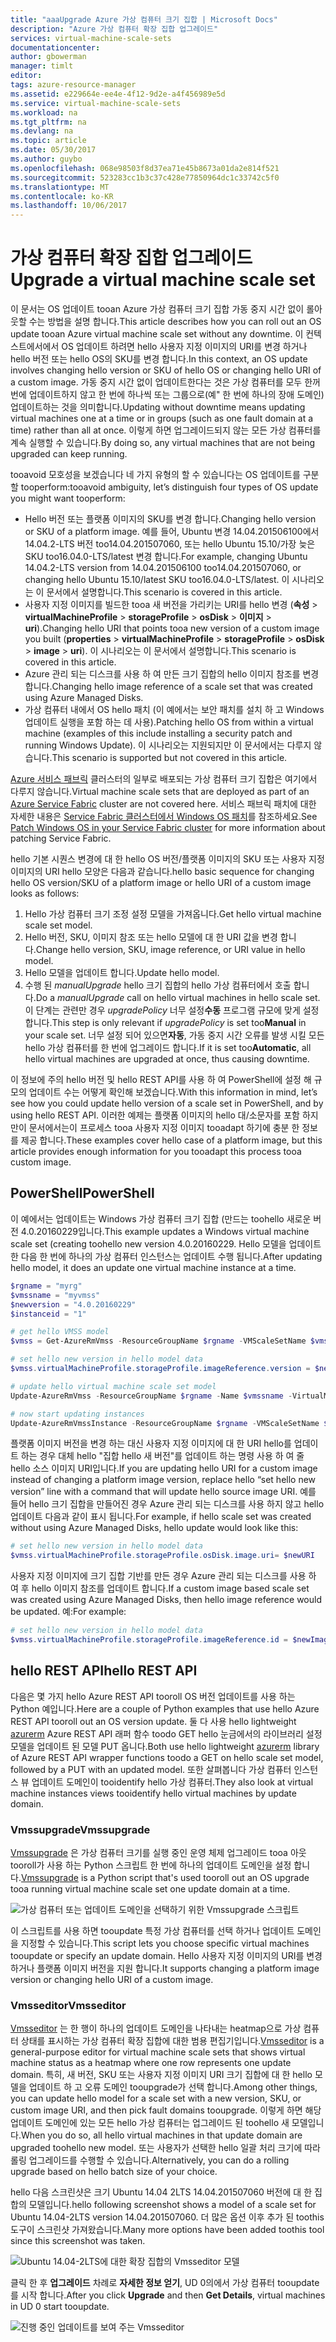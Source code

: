 ```yaml
---
title: "aaaUpgrade Azure 가상 컴퓨터 크기 집합 | Microsoft Docs"
description: "Azure 가상 컴퓨터 확장 집합 업그레이드"
services: virtual-machine-scale-sets
documentationcenter: 
author: gbowerman
manager: timlt
editor: 
tags: azure-resource-manager
ms.assetid: e229664e-ee4e-4f12-9d2e-a4f456989e5d
ms.service: virtual-machine-scale-sets
ms.workload: na
ms.tgt_pltfrm: na
ms.devlang: na
ms.topic: article
ms.date: 05/30/2017
ms.author: guybo
ms.openlocfilehash: 068e98503f8d37ea71e45b8673a01da2e814f521
ms.sourcegitcommit: 523283cc1b3c37c428e77850964dc1c33742c5f0
ms.translationtype: MT
ms.contentlocale: ko-KR
ms.lasthandoff: 10/06/2017
---
```

# <a name="upgrade-a-virtual-machine-scale-set"></a><span data-ttu-id="62b65-103">가상 컴퓨터 확장 집합 업그레이드</span><span class="sxs-lookup"><span data-stu-id="62b65-103">Upgrade a virtual machine scale set</span></span>
<span data-ttu-id="62b65-104">이 문서는 OS 업데이트 tooan Azure 가상 컴퓨터 크기 집합 가동 중지 시간 없이 롤아웃할 수는 방법을 설명 합니다.</span><span class="sxs-lookup"><span data-stu-id="62b65-104">This article describes how you can roll out an OS update tooan Azure virtual machine scale set without any downtime.</span></span> <span data-ttu-id="62b65-105">이 컨텍스트에서에서 OS 업데이트 하려면 hello 사용자 지정 이미지의 URI를 변경 하거나 hello 버전 또는 hello OS의 SKU를 변경 합니다.</span><span class="sxs-lookup"><span data-stu-id="62b65-105">In this context, an OS update involves changing hello version or SKU of hello OS or changing hello URI of a custom image.</span></span> <span data-ttu-id="62b65-106">가동 중지 시간 없이 업데이트한다는 것은 가상 컴퓨터를 모두 한꺼번에 업데이트하지 않고 한 번에 하나씩 또는 그룹으로(예" 한 번에 하나의 장애 도메인) 업데이트하는 것을 의미합니다.</span><span class="sxs-lookup"><span data-stu-id="62b65-106">Updating without downtime means updating virtual machines one at a time or in groups (such as one fault domain at a time) rather than all at once.</span></span> <span data-ttu-id="62b65-107">이렇게 하면 업그레이드되지 않는 모든 가상 컴퓨터를 계속 실행할 수 있습니다.</span><span class="sxs-lookup"><span data-stu-id="62b65-107">By doing so, any virtual machines that are not being upgraded can keep running.</span></span>

<span data-ttu-id="62b65-108">tooavoid 모호성을 보겠습니다 네 가지 유형의 할 수 있습니다는 OS 업데이트를 구분할 tooperform:</span><span class="sxs-lookup"><span data-stu-id="62b65-108">tooavoid ambiguity, let’s distinguish four types of OS update you might want tooperform:</span></span>

* <span data-ttu-id="62b65-109">Hello 버전 또는 플랫폼 이미지의 SKU를 변경 합니다.</span><span class="sxs-lookup"><span data-stu-id="62b65-109">Changing hello version or SKU of a platform image.</span></span> <span data-ttu-id="62b65-110">예를 들어, Ubuntu 변경 14.04.201506100에서 14.04.2-LTS 버전 too14.04.201507060, 또는 hello Ubuntu 15.10/가장 늦은 SKU too16.04.0-LTS/latest 변경 합니다.</span><span class="sxs-lookup"><span data-stu-id="62b65-110">For example, changing Ubuntu 14.04.2-LTS version from 14.04.201506100 too14.04.201507060, or changing hello Ubuntu 15.10/latest SKU too16.04.0-LTS/latest.</span></span> <span data-ttu-id="62b65-111">이 시나리오는 이 문서에서 설명합니다.</span><span class="sxs-lookup"><span data-stu-id="62b65-111">This scenario is covered in this article.</span></span>
* <span data-ttu-id="62b65-112">사용자 지정 이미지를 빌드한 tooa 새 버전을 가리키는 URI를 hello 변경 (**속성** > **virtualMachineProfile** > **storageProfile**  >  **osDisk** > **이미지** > **uri**).</span><span class="sxs-lookup"><span data-stu-id="62b65-112">Changing hello URI that points tooa new version of a custom image you built (**properties** > **virtualMachineProfile** > **storageProfile** > **osDisk** > **image** > **uri**).</span></span> <span data-ttu-id="62b65-113">이 시나리오는 이 문서에서 설명합니다.</span><span class="sxs-lookup"><span data-stu-id="62b65-113">This scenario is covered in this article.</span></span>
* <span data-ttu-id="62b65-114">Azure 관리 되는 디스크를 사용 하 여 만든 크기 집합의 hello 이미지 참조를 변경 합니다.</span><span class="sxs-lookup"><span data-stu-id="62b65-114">Changing hello image reference of a scale set that was created using Azure Managed Disks.</span></span>
* <span data-ttu-id="62b65-115">가상 컴퓨터 내에서 OS hello 패치 (이 예에서는 보안 패치를 설치 하 고 Windows 업데이트 실행을 포함 하는 데 사용).</span><span class="sxs-lookup"><span data-stu-id="62b65-115">Patching hello OS from within a virtual machine (examples of this include installing a security patch and running Windows Update).</span></span> <span data-ttu-id="62b65-116">이 시나리오는 지원되지만 이 문서에서는 다루지 않습니다.</span><span class="sxs-lookup"><span data-stu-id="62b65-116">This scenario is supported but not covered in this article.</span></span>

<span data-ttu-id="62b65-117">[Azure 서비스 패브릭](https://azure.microsoft.com/services/service-fabric/) 클러스터의 일부로 배포되는 가상 컴퓨터 크기 집합은 여기에서 다루지 않습니다.</span><span class="sxs-lookup"><span data-stu-id="62b65-117">Virtual machine scale sets that are deployed as part of an [Azure Service Fabric](https://azure.microsoft.com/services/service-fabric/) cluster are not covered here.</span></span> <span data-ttu-id="62b65-118">서비스 패브릭 패치에 대한 자세한 내용은 [Service Fabric 클러스터에서 Windows OS 패치](https://docs.microsoft.com/en-us/azure/service-fabric/service-fabric-patch-orchestration-application)를 참조하세요.</span><span class="sxs-lookup"><span data-stu-id="62b65-118">See [Patch Windows OS in your Service Fabric cluster](https://docs.microsoft.com/en-us/azure/service-fabric/service-fabric-patch-orchestration-application) for more information about patching Service Fabric.</span></span>

<span data-ttu-id="62b65-119">hello 기본 시퀀스 변경에 대 한 hello OS 버전/플랫폼 이미지의 SKU 또는 사용자 지정 이미지의 URI hello 모양은 다음과 같습니다.</span><span class="sxs-lookup"><span data-stu-id="62b65-119">hello basic sequence for changing hello OS version/SKU of a platform image or hello URI of a custom image looks as follows:</span></span>

1. <span data-ttu-id="62b65-120">Hello 가상 컴퓨터 크기 조정 설정 모델을 가져옵니다.</span><span class="sxs-lookup"><span data-stu-id="62b65-120">Get hello virtual machine scale set model.</span></span>
2. <span data-ttu-id="62b65-121">Hello 버전, SKU, 이미지 참조 또는 hello 모델에 대 한 URI 값을 변경 합니다.</span><span class="sxs-lookup"><span data-stu-id="62b65-121">Change hello version, SKU, image reference, or URI value in hello model.</span></span>
3. <span data-ttu-id="62b65-122">Hello 모델을 업데이트 합니다.</span><span class="sxs-lookup"><span data-stu-id="62b65-122">Update hello model.</span></span>
4. <span data-ttu-id="62b65-123">수행 된 *manualUpgrade* hello 크기 집합의 hello 가상 컴퓨터에서 호출 합니다.</span><span class="sxs-lookup"><span data-stu-id="62b65-123">Do a *manualUpgrade* call on hello virtual machines in hello scale set.</span></span> <span data-ttu-id="62b65-124">이 단계는 관련만 경우 *upgradePolicy* 너무 설정**수동** 프로그램 규모에 맞게 설정 합니다.</span><span class="sxs-lookup"><span data-stu-id="62b65-124">This step is only relevant if *upgradePolicy* is set too**Manual** in your scale set.</span></span> <span data-ttu-id="62b65-125">너무 설정 되어 있으면**자동**, 가동 중지 시간 오류를 발생 시킬 모든 hello 가상 컴퓨터를 한 번에 업그레이드 합니다.</span><span class="sxs-lookup"><span data-stu-id="62b65-125">If it is set too**Automatic**, all hello virtual machines are upgraded at once, thus causing downtime.</span></span>

<span data-ttu-id="62b65-126">이 정보에 주의 hello 버전 및 hello REST API를 사용 하 여 PowerShell에 설정 해 규모의 업데이트 수는 어떻게 확인해 보겠습니다.</span><span class="sxs-lookup"><span data-stu-id="62b65-126">With this information in mind, let’s see how you could update hello version of a scale set in PowerShell, and by using hello REST API.</span></span> <span data-ttu-id="62b65-127">이러한 예제는 플랫폼 이미지의 hello 대/소문자를 포함 하지만이 문서에서는이 프로세스 tooa 사용자 지정 이미지 tooadapt 하기에 충분 한 정보를 제공 합니다.</span><span class="sxs-lookup"><span data-stu-id="62b65-127">These examples cover hello case of a platform image, but this article provides enough information for you tooadapt this process tooa custom image.</span></span>

## <a name="powershell"></a><span data-ttu-id="62b65-128">PowerShell</span><span class="sxs-lookup"><span data-stu-id="62b65-128">PowerShell</span></span>
<span data-ttu-id="62b65-129">이 예에서는 업데이트는 Windows 가상 컴퓨터 크기 집합 (만드는 toohello 새로운 버전 4.0.20160229입니다.</span><span class="sxs-lookup"><span data-stu-id="62b65-129">This example updates a Windows virtual machine scale set (creating toohello new version 4.0.20160229.</span></span> <span data-ttu-id="62b65-130">Hello 모델을 업데이트 한 다음 한 번에 하나의 가상 컴퓨터 인스턴스는 업데이트 수행 됩니다.</span><span class="sxs-lookup"><span data-stu-id="62b65-130">After updating hello model, it does an update one virtual machine instance at a time.</span></span>

```powershell
$rgname = "myrg"
$vmssname = "myvmss"
$newversion = "4.0.20160229"
$instanceid = "1"

# get hello VMSS model
$vmss = Get-AzureRmVmss -ResourceGroupName $rgname -VMScaleSetName $vmssname

# set hello new version in hello model data
$vmss.virtualMachineProfile.storageProfile.imageReference.version = $newversion

# update hello virtual machine scale set model
Update-AzureRmVmss -ResourceGroupName $rgname -Name $vmssname -VirtualMachineScaleSet $vmss

# now start updating instances
Update-AzureRmVmssInstance -ResourceGroupName $rgname -VMScaleSetName $vmssname -InstanceId $instanceId
```

<span data-ttu-id="62b65-131">플랫폼 이미지 버전을 변경 하는 대신 사용자 지정 이미지에 대 한 URI hello를 업데이트 하는 경우 대체 hello "집합 hello 새 버전"를 업데이트 하는 명령 사용 하 여 줄 hello 소스 이미지 URI입니다.</span><span class="sxs-lookup"><span data-stu-id="62b65-131">If you are updating hello URI for a custom image instead of changing a platform image version, replace hello “set hello new version” line with a command that will update hello source image URI.</span></span> <span data-ttu-id="62b65-132">예를 들어 hello 크기 집합을 만들어진 경우 Azure 관리 되는 디스크를 사용 하지 않고 hello 업데이트 다음과 같이 표시 됩니다.</span><span class="sxs-lookup"><span data-stu-id="62b65-132">For example, if hello scale set was created without using Azure Managed Disks, hello update would look like this:</span></span>

```powershell
# set hello new version in hello model data
$vmss.virtualMachineProfile.storageProfile.osDisk.image.uri= $newURI
```

<span data-ttu-id="62b65-133">사용자 지정 이미지에 크기 집합 기반를 만든 경우 Azure 관리 되는 디스크를 사용 하 여 후 hello 이미지 참조를 업데이트 합니다.</span><span class="sxs-lookup"><span data-stu-id="62b65-133">If a custom image based scale set was created using Azure Managed Disks, then hello image reference would be updated.</span></span> <span data-ttu-id="62b65-134">예:</span><span class="sxs-lookup"><span data-stu-id="62b65-134">For example:</span></span>

```powershell
# set hello new version in hello model data
$vmss.virtualMachineProfile.storageProfile.imageReference.id = $newImageReference
```

## <a name="hello-rest-api"></a><span data-ttu-id="62b65-135">hello REST API</span><span class="sxs-lookup"><span data-stu-id="62b65-135">hello REST API</span></span>
<span data-ttu-id="62b65-136">다음은 몇 가지 hello Azure REST API tooroll OS 버전 업데이트를 사용 하는 Python 예입니다.</span><span class="sxs-lookup"><span data-stu-id="62b65-136">Here are a couple of Python examples that use hello Azure REST API tooroll out an OS version update.</span></span> <span data-ttu-id="62b65-137">둘 다 사용 hello lightweight [azurerm](https://pypi.python.org/pypi/azurerm) Azure REST API 래퍼 함수 toodo GET hello 눈금에서의 라이브러리 설정 모델을 업데이트 된 모델 PUT 옵니다.</span><span class="sxs-lookup"><span data-stu-id="62b65-137">Both use hello lightweight [azurerm](https://pypi.python.org/pypi/azurerm) library of Azure REST API wrapper functions toodo a GET on hello scale set model, followed by a PUT with an updated model.</span></span> <span data-ttu-id="62b65-138">또한 살펴봅니다 가상 컴퓨터 인스턴스 뷰 업데이트 도메인이 tooidentify hello 가상 컴퓨터.</span><span class="sxs-lookup"><span data-stu-id="62b65-138">They also look at virtual machine instances views tooidentify hello virtual machines by update domain.</span></span>

### <a name="vmssupgrade"></a><span data-ttu-id="62b65-139">Vmssupgrade</span><span class="sxs-lookup"><span data-stu-id="62b65-139">Vmssupgrade</span></span>
 <span data-ttu-id="62b65-140">[Vmssupgrade](https://github.com/gbowerman/vmsstools) 은 가상 컴퓨터 크기를 실행 중인 운영 체제 업그레이드 tooa 아웃 tooroll가 사용 하는 Python 스크립트 한 번에 하나의 업데이트 도메인을 설정 합니다.</span><span class="sxs-lookup"><span data-stu-id="62b65-140">[Vmssupgrade](https://github.com/gbowerman/vmsstools) is a Python script that's used tooroll out an OS upgrade tooa running virtual machine scale set one update domain at a time.</span></span>

![가상 컴퓨터 또는 업데이트 도메인을 선택하기 위한 Vmssupgrade 스크립트](./media/virtual-machine-scale-sets-upgrade-scale-set/vmssupgrade-screenshot.png)

<span data-ttu-id="62b65-142">이 스크립트를 사용 하면 tooupdate 특정 가상 컴퓨터를 선택 하거나 업데이트 도메인을 지정할 수 있습니다.</span><span class="sxs-lookup"><span data-stu-id="62b65-142">This script lets you choose specific virtual machines tooupdate or specify an update domain.</span></span> <span data-ttu-id="62b65-143">Hello 사용자 지정 이미지의 URI를 변경 하거나 플랫폼 이미지 버전을 지원 합니다.</span><span class="sxs-lookup"><span data-stu-id="62b65-143">It supports changing a platform image version or changing hello URI of a custom image.</span></span>

### <a name="vmsseditor"></a><span data-ttu-id="62b65-144">Vmsseditor</span><span class="sxs-lookup"><span data-stu-id="62b65-144">Vmsseditor</span></span>
<span data-ttu-id="62b65-145">[Vmsseditor](https://github.com/gbowerman/vmssdashboard) 는 한 행이 하나의 업데이트 도메인을 나타내는 heatmap으로 가상 컴퓨터 상태를 표시하는 가상 컴퓨터 확장 집합에 대한 범용 편집기입니다.</span><span class="sxs-lookup"><span data-stu-id="62b65-145">[Vmsseditor](https://github.com/gbowerman/vmssdashboard) is a general-purpose editor for virtual machine scale sets that shows virtual machine status as a heatmap where one row represents one update domain.</span></span> <span data-ttu-id="62b65-146">특히, 새 버전, SKU 또는 사용자 지정 이미지 URI 크기 집합에 대 한 hello 모델을 업데이트 하 고 오류 도메인 tooupgrade가 선택 합니다.</span><span class="sxs-lookup"><span data-stu-id="62b65-146">Among other things, you can update hello model for a scale set with a new version, SKU, or custom image URI, and then pick fault domains tooupgrade.</span></span> <span data-ttu-id="62b65-147">이렇게 하면 해당 업데이트 도메인에 있는 모든 hello 가상 컴퓨터는 업그레이드 된 toohello 새 모델입니다.</span><span class="sxs-lookup"><span data-stu-id="62b65-147">When you do so, all hello virtual machines in that update domain are upgraded toohello new model.</span></span> <span data-ttu-id="62b65-148">또는 사용자가 선택한 hello 일괄 처리 크기에 따라 롤링 업그레이드를 수행할 수 있습니다.</span><span class="sxs-lookup"><span data-stu-id="62b65-148">Alternatively, you can do a rolling upgrade based on hello batch size of your choice.</span></span>  

<span data-ttu-id="62b65-149">hello 다음 스크린샷은 크기 Ubuntu 14.04 2LTS 14.04.201507060 버전에 대 한 집합의 모델입니다.</span><span class="sxs-lookup"><span data-stu-id="62b65-149">hello following screenshot shows a model of a scale set for Ubuntu 14.04-2LTS version 14.04.201507060.</span></span> <span data-ttu-id="62b65-150">더 많은 옵션 이후 추가 된 toothis 도구이 스크린샷 가져왔습니다.</span><span class="sxs-lookup"><span data-stu-id="62b65-150">Many more options have been added toothis tool since this screenshot was taken.</span></span>

![Ubuntu 14.04-2LTS에 대한 확장 집합의 Vmsseditor 모델](./media/virtual-machine-scale-sets-upgrade-scale-set/vmssEditor1.png)

<span data-ttu-id="62b65-152">클릭 한 후 **업그레이드** 차례로 **자세한 정보 얻기**, UD 0의에서 가상 컴퓨터 tooupdate를 시작 합니다.</span><span class="sxs-lookup"><span data-stu-id="62b65-152">After you click **Upgrade** and then **Get Details**, virtual machines in UD 0 start tooupdate.</span></span>

![진행 중인 업데이트를 보여 주는 Vmsseditor](./media/virtual-machine-scale-sets-upgrade-scale-set/vmssEditor2.png)

